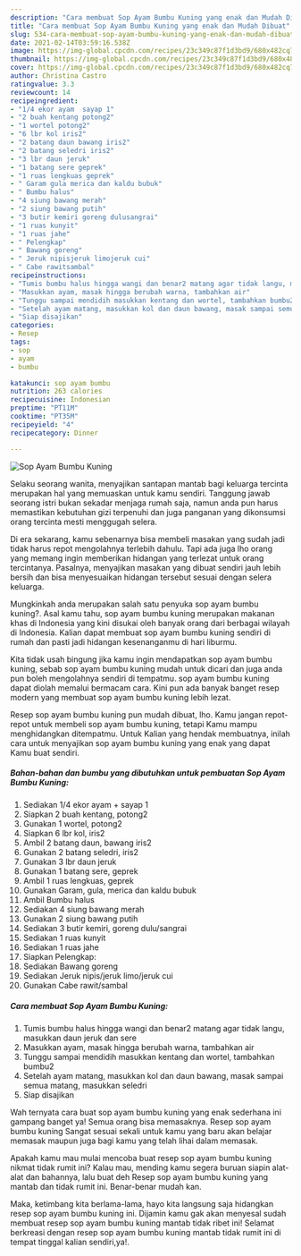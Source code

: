 ```yaml
---
description: "Cara membuat Sop Ayam Bumbu Kuning yang enak dan Mudah Dibuat"
title: "Cara membuat Sop Ayam Bumbu Kuning yang enak dan Mudah Dibuat"
slug: 534-cara-membuat-sop-ayam-bumbu-kuning-yang-enak-dan-mudah-dibuat
date: 2021-02-14T03:59:16.538Z
image: https://img-global.cpcdn.com/recipes/23c349c87f1d3bd9/680x482cq70/sop-ayam-bumbu-kuning-foto-resep-utama.jpg
thumbnail: https://img-global.cpcdn.com/recipes/23c349c87f1d3bd9/680x482cq70/sop-ayam-bumbu-kuning-foto-resep-utama.jpg
cover: https://img-global.cpcdn.com/recipes/23c349c87f1d3bd9/680x482cq70/sop-ayam-bumbu-kuning-foto-resep-utama.jpg
author: Christina Castro
ratingvalue: 3.3
reviewcount: 14
recipeingredient:
- "1/4 ekor ayam  sayap 1"
- "2 buah kentang potong2"
- "1 wortel potong2"
- "6 lbr kol iris2"
- "2 batang daun bawang iris2"
- "2 batang seledri iris2"
- "3 lbr daun jeruk"
- "1 batang sere geprek"
- "1 ruas lengkuas geprek"
- " Garam gula merica dan kaldu bubuk"
- " Bumbu halus"
- "4 siung bawang merah"
- "2 siung bawang putih"
- "3 butir kemiri goreng dulusangrai"
- "1 ruas kunyit"
- "1 ruas jahe"
- " Pelengkap"
- " Bawang goreng"
- " Jeruk nipisjeruk limojeruk cui"
- " Cabe rawitsambal"
recipeinstructions:
- "Tumis bumbu halus hingga wangi dan benar2 matang agar tidak langu, masukkan daun jeruk dan sere"
- "Masukkan ayam, masak hingga berubah warna, tambahkan air"
- "Tunggu sampai mendidih masukkan kentang dan wortel, tambahkan bumbu2"
- "Setelah ayam matang, masukkan kol dan daun bawang, masak sampai semua matang, masukkan seledri"
- "Siap disajikan"
categories:
- Resep
tags:
- sop
- ayam
- bumbu

katakunci: sop ayam bumbu 
nutrition: 263 calories
recipecuisine: Indonesian
preptime: "PT11M"
cooktime: "PT35M"
recipeyield: "4"
recipecategory: Dinner

---
```



![Sop Ayam Bumbu Kuning](https://img-global.cpcdn.com/recipes/23c349c87f1d3bd9/680x482cq70/sop-ayam-bumbu-kuning-foto-resep-utama.jpg)

Selaku seorang wanita, menyajikan santapan mantab bagi keluarga tercinta merupakan hal yang memuaskan untuk kamu sendiri. Tanggung jawab seorang istri bukan sekadar menjaga rumah saja, namun anda pun harus memastikan kebutuhan gizi terpenuhi dan juga panganan yang dikonsumsi orang tercinta mesti menggugah selera.

Di era  sekarang, kamu sebenarnya bisa membeli masakan yang sudah jadi tidak harus repot mengolahnya terlebih dahulu. Tapi ada juga lho orang yang memang ingin memberikan hidangan yang terlezat untuk orang tercintanya. Pasalnya, menyajikan masakan yang dibuat sendiri jauh lebih bersih dan bisa menyesuaikan hidangan tersebut sesuai dengan selera keluarga. 



Mungkinkah anda merupakan salah satu penyuka sop ayam bumbu kuning?. Asal kamu tahu, sop ayam bumbu kuning merupakan makanan khas di Indonesia yang kini disukai oleh banyak orang dari berbagai wilayah di Indonesia. Kalian dapat membuat sop ayam bumbu kuning sendiri di rumah dan pasti jadi hidangan kesenanganmu di hari liburmu.

Kita tidak usah bingung jika kamu ingin mendapatkan sop ayam bumbu kuning, sebab sop ayam bumbu kuning mudah untuk dicari dan juga anda pun boleh mengolahnya sendiri di tempatmu. sop ayam bumbu kuning dapat diolah memalui bermacam cara. Kini pun ada banyak banget resep modern yang membuat sop ayam bumbu kuning lebih lezat.

Resep sop ayam bumbu kuning pun mudah dibuat, lho. Kamu jangan repot-repot untuk membeli sop ayam bumbu kuning, tetapi Kamu mampu menghidangkan ditempatmu. Untuk Kalian yang hendak membuatnya, inilah cara untuk menyajikan sop ayam bumbu kuning yang enak yang dapat Kamu buat sendiri.

<!--inarticleads1-->

##### Bahan-bahan dan bumbu yang dibutuhkan untuk pembuatan Sop Ayam Bumbu Kuning:

1. Sediakan 1/4 ekor ayam + sayap 1
1. Siapkan 2 buah kentang, potong2
1. Gunakan 1 wortel, potong2
1. Siapkan 6 lbr kol, iris2
1. Ambil 2 batang daun, bawang iris2
1. Gunakan 2 batang seledri, iris2
1. Gunakan 3 lbr daun jeruk
1. Gunakan 1 batang sere, geprek
1. Ambil 1 ruas lengkuas, geprek
1. Gunakan  Garam, gula, merica dan kaldu bubuk
1. Ambil  Bumbu halus
1. Sediakan 4 siung bawang merah
1. Gunakan 2 siung bawang putih
1. Sediakan 3 butir kemiri, goreng dulu/sangrai
1. Sediakan 1 ruas kunyit
1. Sediakan 1 ruas jahe
1. Siapkan  Pelengkap:
1. Sediakan  Bawang goreng
1. Sediakan  Jeruk nipis/jeruk limo/jeruk cui
1. Gunakan  Cabe rawit/sambal




<!--inarticleads2-->

##### Cara membuat Sop Ayam Bumbu Kuning:

1. Tumis bumbu halus hingga wangi dan benar2 matang agar tidak langu, masukkan daun jeruk dan sere
1. Masukkan ayam, masak hingga berubah warna, tambahkan air
1. Tunggu sampai mendidih masukkan kentang dan wortel, tambahkan bumbu2
1. Setelah ayam matang, masukkan kol dan daun bawang, masak sampai semua matang, masukkan seledri
1. Siap disajikan




Wah ternyata cara buat sop ayam bumbu kuning yang enak sederhana ini gampang banget ya! Semua orang bisa memasaknya. Resep sop ayam bumbu kuning Sangat sesuai sekali untuk kamu yang baru akan belajar memasak maupun juga bagi kamu yang telah lihai dalam memasak.

Apakah kamu mau mulai mencoba buat resep sop ayam bumbu kuning nikmat tidak rumit ini? Kalau mau, mending kamu segera buruan siapin alat-alat dan bahannya, lalu buat deh Resep sop ayam bumbu kuning yang mantab dan tidak rumit ini. Benar-benar mudah kan. 

Maka, ketimbang kita berlama-lama, hayo kita langsung saja hidangkan resep sop ayam bumbu kuning ini. Dijamin kamu gak akan menyesal sudah membuat resep sop ayam bumbu kuning mantab tidak ribet ini! Selamat berkreasi dengan resep sop ayam bumbu kuning mantab tidak rumit ini di tempat tinggal kalian sendiri,ya!.

